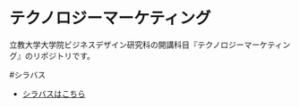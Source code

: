 # テクノロジーマーケティング
立教大学大学院ビジネスデザイン研究科の開講科目『テクノロジーマーケティング』のリポジトリです。

#シラバス
- [シラバスはこちら](https://github.com/icat-lab/technology_management.md/blob/master/1st_term_1_syllabus.md)
